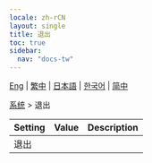 ```yaml
---
locale: zh-rCN
layout: single
title: 退出
toc: true
sidebar:
  nav: "docs-tw"
---
```

[Eng](/dancexr/menu/2025.4/system2/exit) | [繁中](/tw/dancexr/menu/2025.4/system2/exit) | [日本語](/jp/dancexr/menu/2025.4/system2/exit) | [한국어](/kr/dancexr/menu/2025.4/system2/exit) | [简中](/zh/dancexr/menu/2025.4/system2/exit)

[系统](../menu#系统) > 退出



| Setting | Value | Description |
| :--- | --- | :--- |
| 退出 || 
